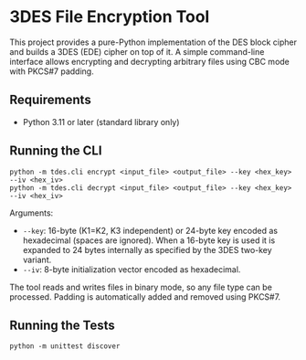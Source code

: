 # 3DES File Encryption Tool

This project provides a pure-Python implementation of the DES block cipher and builds a 3DES (EDE) cipher on top of it. A simple command-line interface allows encrypting and decrypting arbitrary files using CBC mode with PKCS#7 padding.

## Requirements

- Python 3.11 or later (standard library only)

## Running the CLI

```
python -m tdes.cli encrypt <input_file> <output_file> --key <hex_key> --iv <hex_iv>
python -m tdes.cli decrypt <input_file> <output_file> --key <hex_key> --iv <hex_iv>
```

Arguments:

- `--key`: 16-byte (K1=K2, K3 independent) or 24-byte key encoded as hexadecimal (spaces are ignored). When a 16-byte key is used it is expanded to 24 bytes internally as specified by the 3DES two-key variant.
- `--iv`: 8-byte initialization vector encoded as hexadecimal.

The tool reads and writes files in binary mode, so any file type can be processed. Padding is automatically added and removed using PKCS#7.

## Running the Tests

```
python -m unittest discover
```

